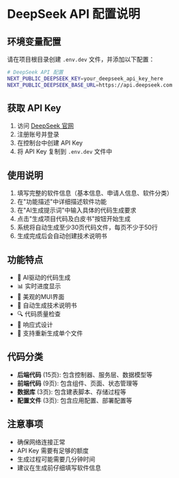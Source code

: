 # DeepSeek API 配置说明

## 环境变量配置

请在项目根目录创建 `.env.dev` 文件，并添加以下配置：

```bash
# DeepSeek API 配置
NEXT_PUBLIC_DEEPSEEK_KEY=your_deepseek_api_key_here
NEXT_PUBLIC_DEEPSEEK_BASE_URL=https://api.deepseek.com
```

## 获取 API Key

1. 访问 [DeepSeek 官网](https://platform.deepseek.com/)
2. 注册账号并登录
3. 在控制台中创建 API Key
4. 将 API Key 复制到 `.env.dev` 文件中

## 使用说明

1. 填写完整的软件信息（基本信息、申请人信息、软件分类）
2. 在"功能描述"中详细描述软件功能
3. 在"AI生成提示词"中输入具体的代码生成要求
4. 点击"生成项目代码及白皮书"按钮开始生成
5. 系统将自动生成至少30页代码文件，每页不少于50行
6. 生成完成后会自动创建技术说明书

## 功能特点

- 🤖 AI驱动的代码生成
- 📊 实时进度显示
- 🎨 美观的MUI界面
- 📝 自动生成技术说明书
- 🔍 代码质量检查
- 📱 响应式设计
- 🔄 支持重新生成单个文件

## 代码分类

- **后端代码** (15页): 包含控制器、服务层、数据模型等
- **前端代码** (9页): 包含组件、页面、状态管理等  
- **数据库** (3页): 包含建表脚本、存储过程等
- **配置文件** (3页): 包含应用配置、部署配置等

## 注意事项

- 确保网络连接正常
- API Key 需要有足够的额度
- 生成过程可能需要几分钟时间
- 建议在生成前仔细填写软件信息 